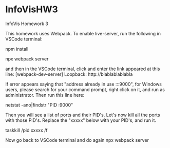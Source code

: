 # InfoVisHW3
InfoVis Homework 3

This homework uses Webpack. To enable live-server, run the following in VSCode terminal:

npm install

npx webpack server

and then in the VSCode terminal, click and enter the link appeared at this line: [webpack-dev-server] Loopback: http://blablablablabla

If error appears saying that "address already in use :::9000", for Windows users, please search for your command prompt, right click on it, and run as administrator. Then run this line here:

netstat -ano|findstr "PID :9000"

Then you will see a list of ports and their PID's. Let's now kill all the ports with those PID's. Replace the "xxxxx" below with your PID's, and run it.

taskkill /pid xxxxx /f

Now go back to VSCode terminal and do again npx webpack server

